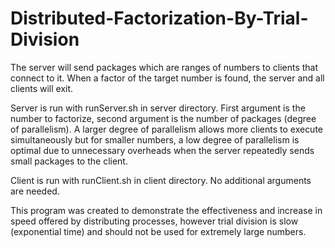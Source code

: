 # Distributed-Factorization-By-Trial-Division

The server will send packages which are ranges of numbers to clients that connect to it. When a factor of the target number is found, the server and all clients will exit.

Server is run with runServer.sh in server directory. First argument is the number to factorize, second argument is the number of packages (degree of parallelism).
A larger degree of parallelism allows more clients to execute simultaneously but for smaller numbers, a low degree of parallelism is optimal due to unnecessary overheads when the server repeatedly sends small packages to the client.

Client is run with runClient.sh in client directory. No additional arguments are needed.

This program was created to demonstrate the effectiveness and increase in speed offered by distributing processes, however trial division is slow (exponential time) and should not be used for extremely large numbers.
